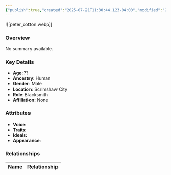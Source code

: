 ```yaml
---
{"publish":true,"created":"2025-07-21T11:30:44.123-04:00","modified":"2025-07-27T17:21:11.082-04:00","published":"2025-07-27T17:21:11.082-04:00","cssclasses":"","Age":"??","Ancestry":"Human","Gender":"Male","Location":["Scrimshaw City"],"Role":["Blacksmith"],"Affiliation":["None"],"Appearances":["[[00 -The High Rollers Campaign-]]"]}
---
```



![[peter_cotton.webp]]

### Overview
No summary available.

### Key Details
- **Age**: ??
- **Ancestry**: Human
- **Gender**: Male
- **Location**: Scrimshaw City
- **Role**: Blacksmith
- **Affiliation:** None

### Attributes
- **Voice**: 
- **Traits**: 
- **Ideals:** 
- **Appearance**:

### Relationships

| Name  | Relationship |
| ----- | ------------ |
